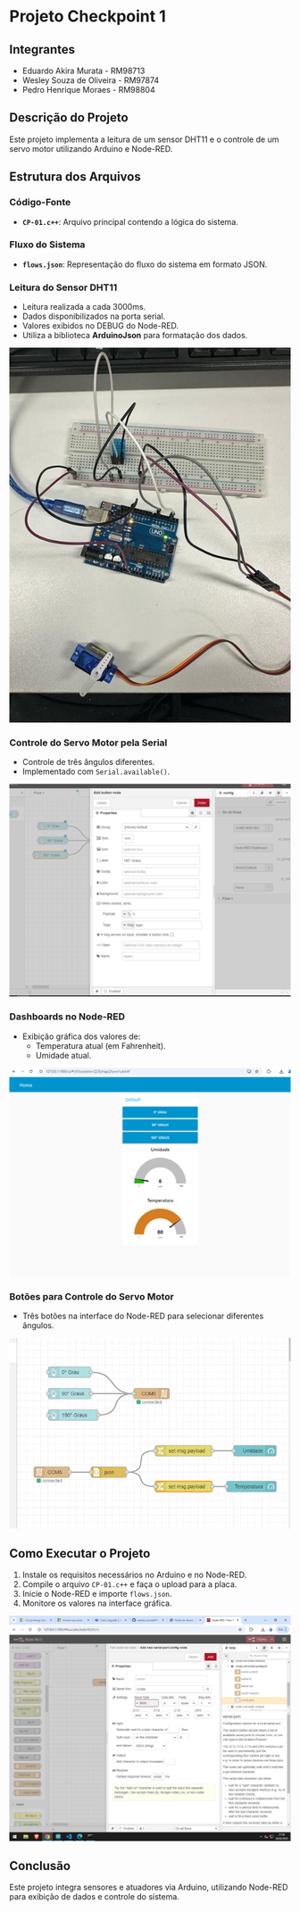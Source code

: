 # Projeto Checkpoint 1

## Integrantes
- Eduardo Akira Murata     - RM98713
- Wesley Souza de Oliveira - RM97874
- Pedro Henrique Moraes    - RM98804

## Descrição do Projeto
Este projeto implementa a leitura de um sensor DHT11 e o controle de um servo motor utilizando Arduino e Node-RED.

## Estrutura dos Arquivos

### Código-Fonte
- **`CP-01.c++`**: Arquivo principal contendo a lógica do sistema.

### Fluxo do Sistema
- **`flows.json`**: Representação do fluxo do sistema em formato JSON.

### Leitura do Sensor DHT11
- Leitura realizada a cada 3000ms.
- Dados disponibilizados na porta serial.
- Valores exibidos no DEBUG do Node-RED.
- Utiliza a biblioteca **ArduinoJson** para formatação dos dados.

![Circuito Físico](assets/arduino.png)

### Controle do Servo Motor pela Serial
- Controle de três ângulos diferentes.
- Implementado com `Serial.available()`.

![Botões de Controle](assets/buttons.png)

### Dashboards no Node-RED
- Exibição gráfica dos valores de:
  - Temperatura atual (em Fahrenheit).
  - Umidade atual.

![Dashboard](assets/dashboard.png)

### Botões para Controle do Servo Motor
- Três botões na interface do Node-RED para selecionar diferentes ângulos.

![Fluxograma](assets/fluxo.png)

## Como Executar o Projeto
1. Instale os requisitos necessários no Arduino e no Node-RED.
2. Compile o arquivo `CP-01.c++` e faça o upload para a placa.
3. Inicie o Node-RED e importe `flows.json`.
4. Monitore os valores na interface gráfica.

![Saída Serial](assets/serial_out.png)

## Conclusão
Este projeto integra sensores e atuadores via Arduino, utilizando Node-RED para exibição de dados e controle do sistema.

